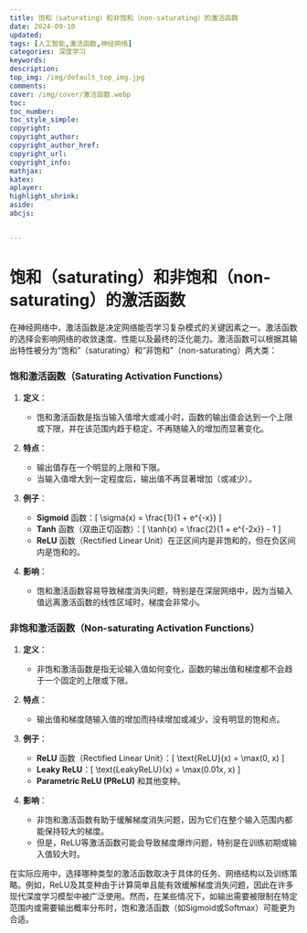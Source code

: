 ```yaml
---
title: 饱和（saturating）和非饱和（non-saturating）的激活函数
date: 2024-09-10
updated:
tags: [人工智能,激活函数,神经网络]
categories: 深度学习
keywords:
description:
top_img: /img/default_top_img.jpg
comments:
cover: /img/cover/激活函数.webp
toc:
toc_number:
toc_style_simple:
copyright:
copyright_author:
copyright_author_href:
copyright_url:
copyright_info:
mathjax:
katex:
aplayer:
highlight_shrink:
aside:
abcjs:


---
```


# 饱和（saturating）和非饱和（non-saturating）的激活函数

在神经网络中，激活函数是决定网络能否学习复杂模式的关键因素之一。激活函数的选择会影响网络的收敛速度、性能以及最终的泛化能力。激活函数可以根据其输出特性被分为“饱和”（saturating）和“非饱和”（non-saturating）两大类：

### 饱和激活函数（Saturating Activation Functions）

1. **定义**：
   - 饱和激活函数是指当输入值增大或减小时，函数的输出值会达到一个上限或下限，并在该范围内趋于稳定，不再随输入的增加而显著变化。

2. **特点**：
   - 输出值存在一个明显的上限和下限。
   - 当输入值增大到一定程度后，输出值不再显著增加（或减少）。

3. **例子**：
   - **Sigmoid** 函数：\[ \sigma(x) = \frac{1}{1 + e^{-x}} \]
   - **Tanh** 函数（双曲正切函数）：\[ \tanh(x) = \frac{2}{1 + e^{-2x}} - 1 \]
   - **ReLU** 函数（Rectified Linear Unit）在正区间内是非饱和的，但在负区间内是饱和的。

4. **影响**：
   - 饱和激活函数容易导致梯度消失问题，特别是在深层网络中，因为当输入值远离激活函数的线性区域时，梯度会非常小。

### 非饱和激活函数（Non-saturating Activation Functions）

1. **定义**：
   - 非饱和激活函数是指无论输入值如何变化，函数的输出值和梯度都不会趋于一个固定的上限或下限。

2. **特点**：
   - 输出值和梯度随输入值的增加而持续增加或减少，没有明显的饱和点。

3. **例子**：
   - **ReLU** 函数（Rectified Linear Unit）：\[ \text{ReLU}(x) = \max(0, x) \]
   - **Leaky ReLU**：\[ \text{LeakyReLU}(x) = \max(0.01x, x) \]
   - **Parametric ReLU (PReLU)** 和其他变种。

4. **影响**：
   - 非饱和激活函数有助于缓解梯度消失问题，因为它们在整个输入范围内都能保持较大的梯度。
   - 但是，ReLU等激活函数可能会导致梯度爆炸问题，特别是在训练初期或输入值较大时。

在实际应用中，选择哪种类型的激活函数取决于具体的任务、网络结构以及训练策略。例如，ReLU及其变种由于计算简单且能有效缓解梯度消失问题，因此在许多现代深度学习模型中被广泛使用。然而，在某些情况下，如输出需要被限制在特定范围内或需要输出概率分布时，饱和激活函数（如Sigmoid或Softmax）可能更为合适。